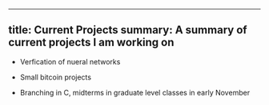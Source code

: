 -----
title: Current Projects
summary: A summary of current projects I am working on
-----

- Verfication of nueral networks

- Small bitcoin projects

- Branching in C, midterms in graduate level classes in early November
